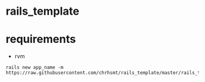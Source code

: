 rails_template
==============

# requirements

- rvm


```
rails new app_name -m https://raw.githubusercontent.com/chrhsmt/rails_template/master/rails_template.rb
```